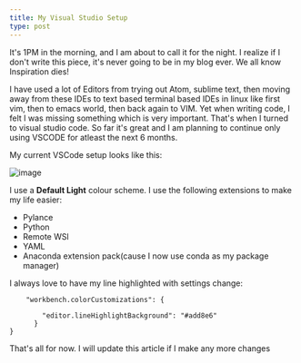 ```yaml
---
title: My Visual Studio Setup 
type: post
---
```


It's 1PM in the morning, and I am about to call it for the night. I realize if I don't write this piece, it's never going 
to be in my blog ever. We all know Inspiration dies!

I have used a lot of Editors from trying out Atom, sublime text, then moving away from these IDEs to text based terminal based
IDEs in linux like first vim, then to emacs world, then back again to VIM. Yet when writing code, I felt I was missing something
which is very important. That's when I turned to visual studio code. So far it's great and I am planning to continue only using 
VSCODE for atleast the next 6 months.

My current VSCode setup looks like this:

![image](https://user-images.githubusercontent.com/24592806/95785319-29a1fc00-0cf3-11eb-8dc3-b726e07a5bd6.png)

I use a **Default Light** colour scheme. I use the following extensions to make my life easier:

- Pylance
- Python
- Remote WSl
- YAML
- Anaconda extension pack(cause I now use conda as my package manager)

I always love to have my line highlighted with settings change:

```
    "workbench.colorCustomizations": {

        "editor.lineHighlightBackground": "#add8e6"
      }
}
```

That's all for now. I will update this article if I make any more changes

